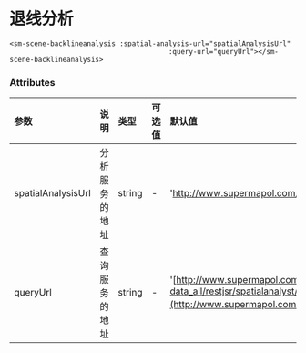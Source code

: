 
# 退线分析

<sm-iframe src="https://iclient.supermap.io/examples/component/components_chart_vue.html"></sm-iframe>

```vue
<sm-scene-backlineanalysis :spatial-analysis-url="spatialAnalysisUrl"
                                       :query-url="queryUrl"></sm-scene-backlineanalysis>
```

### Attributes

| 参数           | 说明                                                                                                                                                                                                                                       | 类型             | 可选值                                                       | 默认值                                                    |
| :------------- | :----------------------------------------------------------------------------------------------------------------------------------------------------------------------------------------------------------------------------------------- | :--------------- | :----------------------------------------------------------- | :-------------------------------------------------------- |
| spatialAnalysisUrl | 分析服务的地址                                                                                                                                                                                                                    | string           | -                                                            | 'http://www.supermapol.com/realspace/services/spatialAnalysis-data_all/restjsr/spatialanalyst/geometry/3d/buffer.json' |
| queryUrl | 查询服务的地址                                                                                                                                                     | string           | -      | '[http://www.supermapol.com/realspace/services/spatialAnalysis-data_all/restjsr/spatialanalyst/datasets/%E5%A2%99%40%E4%B9%9D%E5%8F%B7%E6%A5%BC%E6%8B%89%E4%BD%8E/spatialquery3d.json](http://www.supermapol.com/realspace/services/spatialAnalysis-data_all/restjsr/spatialanalyst/datasets/墙%40九号楼拉低/spatialquery3d.json)' |
